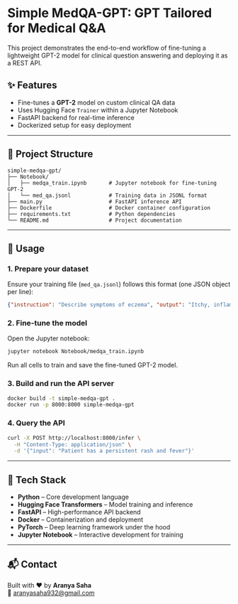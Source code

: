 # Simple MedQA-GPT: GPT Tailored for Medical Q&A

This project demonstrates the end-to-end workflow of fine-tuning a lightweight GPT-2 model for clinical question answering and deploying it as a REST API.

## ✨ Features

- Fine-tunes a **GPT-2** model on custom clinical QA data  
- Uses Hugging Face `Trainer` within a Jupyter Notebook  
- FastAPI backend for real-time inference  
- Dockerized setup for easy deployment

---

## 📁 Project Structure

```
simple-medqa-gpt/
├── Notebook/
│   ├── medqa_train.ipynb       # Jupyter notebook for fine-tuning GPT-2
│   └── med_qa.jsonl            # Training data in JSONL format
├── main.py                     # FastAPI inference API
├── Dockerfile                  # Docker container configuration
├── requirements.txt            # Python dependencies
└── README.md                   # Project documentation
```

---

## 🚀 Usage

### 1. Prepare your dataset

Ensure your training file (`med_qa.jsonl`) follows this format (one JSON object per line):

```json
{"instruction": "Describe symptoms of eczema", "output": "Itchy, inflamed skin, often red and dry."}
```

### 2. Fine-tune the model

Open the Jupyter notebook:

```bash
jupyter notebook Notebook/medqa_train.ipynb
```

Run all cells to train and save the fine-tuned GPT-2 model.

### 3. Build and run the API server

```bash
docker build -t simple-medqa-gpt .
docker run -p 8000:8000 simple-medqa-gpt
```

### 4. Query the API

```bash
curl -X POST http://localhost:8000/infer \
  -H "Content-Type: application/json" \
  -d '{"input": "Patient has a persistent rash and fever"}'
```

---

## 🧠 Tech Stack

- **Python** – Core development language  
- **Hugging Face Transformers** – Model training and inference  
- **FastAPI** – High-performance API backend  
- **Docker** – Containerization and deployment  
- **PyTorch** – Deep learning framework under the hood  
- **Jupyter Notebook** – Interactive development for training

---

## 📬 Contact

Built with ❤️ by **Aranya Saha**  
📧 aranyasaha932@gmail.com
